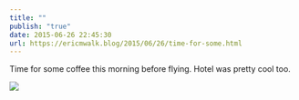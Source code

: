 ```yaml
---
title: ""
publish: "true"
date: 2015-06-26 22:45:30
url: https://ericmwalk.blog/2015/06/26/time-for-some.html
---
```


Time for some coffee this morning before flying. Hotel was pretty cool too.

![](https://ericmwalk.blog/uploads/2022/3c4f6b48f2.jpg)